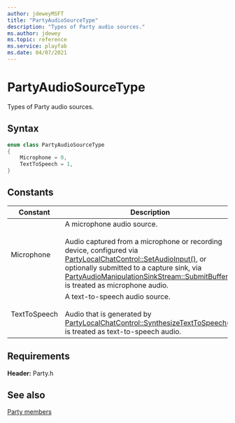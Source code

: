```yaml
---
author: jdeweyMSFT
title: "PartyAudioSourceType"
description: "Types of Party audio sources."
ms.author: jdewey
ms.topic: reference
ms.service: playfab
ms.date: 04/07/2021
---
```


# PartyAudioSourceType  

Types of Party audio sources.    

## Syntax  
  
```cpp
enum class PartyAudioSourceType    
{  
    Microphone = 0,  
    TextToSpeech = 1,  
}  
```  
  
## Constants  
  
| Constant | Description |
| --- | --- |
| Microphone | A microphone audio source.<br/><br/> Audio captured from a microphone or recording device, configured via [PartyLocalChatControl::SetAudioInput()](../classes/PartyLocalChatControl/methods/partylocalchatcontrol_setaudioinput.md), or optionally submitted to a capture sink, via [PartyAudioManipulationSinkStream::SubmitBuffer()](../classes/PartyAudioManipulationSinkStream/methods/partyaudiomanipulationsinkstream_submitbuffer.md), is treated as microphone audio. |  
| TextToSpeech | A text-to-speech audio source.<br/><br/> Audio that is generated by [PartyLocalChatControl::SynthesizeTextToSpeech()](../classes/PartyLocalChatControl/methods/partylocalchatcontrol_synthesizetexttospeech.md) is treated as text-to-speech audio. |  
  
  
## Requirements  
  
**Header:** Party.h
  
## See also  
[Party members](../party_members.md)  

  
  

